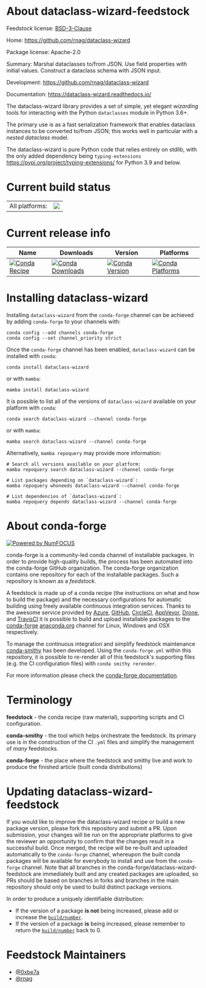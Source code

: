 About dataclass-wizard-feedstock
================================

Feedstock license: [BSD-3-Clause](https://github.com/conda-forge/dataclass-wizard-feedstock/blob/main/LICENSE.txt)

Home: https://github.com/rnag/dataclass-wizard

Package license: Apache-2.0

Summary: Marshal dataclasses to/from JSON. Use field properties with initial values. Construct a dataclass schema with JSON input.

Development: https://github.com/rnag/dataclass-wizard

Documentation: https://dataclass-wizard.readthedocs.io/

The dataclass-wizard library provides a set of simple, yet
elegant *wizarding* tools for interacting with the Python
`dataclasses` module in Python 3.6+.

The primary use is as a fast serialization framework that enables
dataclass instances to be converted to/from JSON; this works well
in particular with a *nested dataclass* model.

The dataclass-wizard is pure Python code that relies entirely on
stdlib, with the only added dependency being
`typing-extensions` <https://pypi.org/project/typing-extensions/>
for Python 3.9 and below.


Current build status
====================


<table><tr><td>All platforms:</td>
    <td>
      <a href="https://dev.azure.com/conda-forge/feedstock-builds/_build/latest?definitionId=15600&branchName=main">
        <img src="https://dev.azure.com/conda-forge/feedstock-builds/_apis/build/status/dataclass-wizard-feedstock?branchName=main">
      </a>
    </td>
  </tr>
</table>

Current release info
====================

| Name | Downloads | Version | Platforms |
| --- | --- | --- | --- |
| [![Conda Recipe](https://img.shields.io/badge/recipe-dataclass--wizard-green.svg)](https://anaconda.org/conda-forge/dataclass-wizard) | [![Conda Downloads](https://img.shields.io/conda/dn/conda-forge/dataclass-wizard.svg)](https://anaconda.org/conda-forge/dataclass-wizard) | [![Conda Version](https://img.shields.io/conda/vn/conda-forge/dataclass-wizard.svg)](https://anaconda.org/conda-forge/dataclass-wizard) | [![Conda Platforms](https://img.shields.io/conda/pn/conda-forge/dataclass-wizard.svg)](https://anaconda.org/conda-forge/dataclass-wizard) |

Installing dataclass-wizard
===========================

Installing `dataclass-wizard` from the `conda-forge` channel can be achieved by adding `conda-forge` to your channels with:

```
conda config --add channels conda-forge
conda config --set channel_priority strict
```

Once the `conda-forge` channel has been enabled, `dataclass-wizard` can be installed with `conda`:

```
conda install dataclass-wizard
```

or with `mamba`:

```
mamba install dataclass-wizard
```

It is possible to list all of the versions of `dataclass-wizard` available on your platform with `conda`:

```
conda search dataclass-wizard --channel conda-forge
```

or with `mamba`:

```
mamba search dataclass-wizard --channel conda-forge
```

Alternatively, `mamba repoquery` may provide more information:

```
# Search all versions available on your platform:
mamba repoquery search dataclass-wizard --channel conda-forge

# List packages depending on `dataclass-wizard`:
mamba repoquery whoneeds dataclass-wizard --channel conda-forge

# List dependencies of `dataclass-wizard`:
mamba repoquery depends dataclass-wizard --channel conda-forge
```


About conda-forge
=================

[![Powered by
NumFOCUS](https://img.shields.io/badge/powered%20by-NumFOCUS-orange.svg?style=flat&colorA=E1523D&colorB=007D8A)](https://numfocus.org)

conda-forge is a community-led conda channel of installable packages.
In order to provide high-quality builds, the process has been automated into the
conda-forge GitHub organization. The conda-forge organization contains one repository
for each of the installable packages. Such a repository is known as a *feedstock*.

A feedstock is made up of a conda recipe (the instructions on what and how to build
the package) and the necessary configurations for automatic building using freely
available continuous integration services. Thanks to the awesome service provided by
[Azure](https://azure.microsoft.com/en-us/services/devops/), [GitHub](https://github.com/),
[CircleCI](https://circleci.com/), [AppVeyor](https://www.appveyor.com/),
[Drone](https://cloud.drone.io/welcome), and [TravisCI](https://travis-ci.com/)
it is possible to build and upload installable packages to the
[conda-forge](https://anaconda.org/conda-forge) [anaconda.org](https://anaconda.org/)
channel for Linux, Windows and OSX respectively.

To manage the continuous integration and simplify feedstock maintenance
[conda-smithy](https://github.com/conda-forge/conda-smithy) has been developed.
Using the ``conda-forge.yml`` within this repository, it is possible to re-render all of
this feedstock's supporting files (e.g. the CI configuration files) with ``conda smithy rerender``.

For more information please check the [conda-forge documentation](https://conda-forge.org/docs/).

Terminology
===========

**feedstock** - the conda recipe (raw material), supporting scripts and CI configuration.

**conda-smithy** - the tool which helps orchestrate the feedstock.
                   Its primary use is in the construction of the CI ``.yml`` files
                   and simplify the management of *many* feedstocks.

**conda-forge** - the place where the feedstock and smithy live and work to
                  produce the finished article (built conda distributions)


Updating dataclass-wizard-feedstock
===================================

If you would like to improve the dataclass-wizard recipe or build a new
package version, please fork this repository and submit a PR. Upon submission,
your changes will be run on the appropriate platforms to give the reviewer an
opportunity to confirm that the changes result in a successful build. Once
merged, the recipe will be re-built and uploaded automatically to the
`conda-forge` channel, whereupon the built conda packages will be available for
everybody to install and use from the `conda-forge` channel.
Note that all branches in the conda-forge/dataclass-wizard-feedstock are
immediately built and any created packages are uploaded, so PRs should be based
on branches in forks and branches in the main repository should only be used to
build distinct package versions.

In order to produce a uniquely identifiable distribution:
 * If the version of a package **is not** being increased, please add or increase
   the [``build/number``](https://docs.conda.io/projects/conda-build/en/latest/resources/define-metadata.html#build-number-and-string).
 * If the version of a package **is** being increased, please remember to return
   the [``build/number``](https://docs.conda.io/projects/conda-build/en/latest/resources/define-metadata.html#build-number-and-string)
   back to 0.

Feedstock Maintainers
=====================

* [@0xbe7a](https://github.com/0xbe7a/)
* [@rnag](https://github.com/rnag/)

